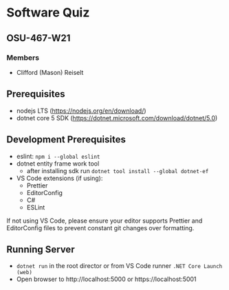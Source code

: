 # Software Quiz

## OSU-467-W21

### Members

- Clifford (Mason) Reiselt

## Prerequisites

- nodejs LTS (https://nodejs.org/en/download/)
- dotnet core 5 SDK (https://dotnet.microsoft.com/download/dotnet/5.0)

## Development Prerequisites

- eslint: `npm i --global eslint`
- dotnet entity frame work tool
  - after installing sdk run `dotnet tool install --global dotnet-ef`
- VS Code extensions (if using):
  - Prettier
  - EditorConfig
  - C#
  - ESLint

If not using VS Code, please ensure your editor supports Prettier and EditorConfig files to prevent constant git changes over formatting.

## Running Server

- `dotnet run` in the root director or from VS Code runner `.NET Core Launch (web)`
- Open browser to http://localhost:5000 or https://localhost:5001
